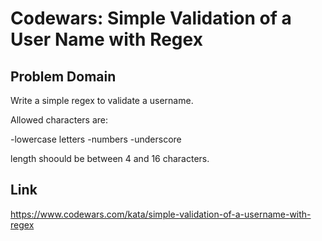 # Codewars: Simple Validation of a User Name with Regex

## Problem Domain
Write a simple regex to validate a username.

Allowed characters are:

-lowercase letters -numbers -underscore

length shoould be between 4 and 16 characters.

## Link
https://www.codewars.com/kata/simple-validation-of-a-username-with-regex
